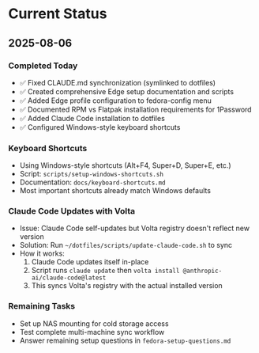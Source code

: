 # Current Status

## 2025-08-06

### Completed Today
- ✅ Fixed CLAUDE.md synchronization (symlinked to dotfiles)
- ✅ Created comprehensive Edge setup documentation and scripts
- ✅ Added Edge profile configuration to fedora-config menu
- ✅ Documented RPM vs Flatpak installation requirements for 1Password
- ✅ Added Claude Code installation to dotfiles
- ✅ Configured Windows-style keyboard shortcuts

### Keyboard Shortcuts
- Using Windows-style shortcuts (Alt+F4, Super+D, Super+E, etc.)
- Script: `scripts/setup-windows-shortcuts.sh`
- Documentation: `docs/keyboard-shortcuts.md`
- Most important shortcuts already match Windows defaults

### Claude Code Updates with Volta
- Issue: Claude Code self-updates but Volta registry doesn't reflect new version
- Solution: Run `~/dotfiles/scripts/update-claude-code.sh` to sync
- How it works:
  1. Claude Code updates itself in-place
  2. Script runs `claude update` then `volta install @anthropic-ai/claude-code@latest`
  3. This syncs Volta's registry with the actual installed version

### Remaining Tasks
- Set up NAS mounting for cold storage access
- Test complete multi-machine sync workflow
- Answer remaining setup questions in `fedora-setup-questions.md`

